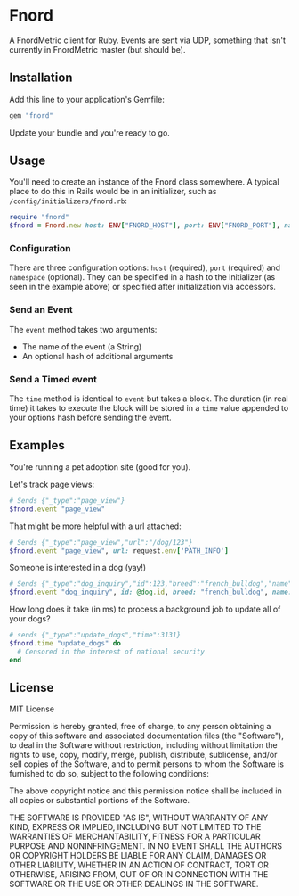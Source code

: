 # Fnord

A FnordMetric client for Ruby. Events are sent via UDP, something that isn't currently in FnordMetric master (but should be).

## Installation

Add this line to your application's Gemfile:

```ruby
gem "fnord"
```

Update your bundle and you're ready to go.

## Usage

You'll need to create an instance of the Fnord class somewhere. A typical place to do this in Rails would be in an initializer, such as `/config/initializers/fnord.rb`:

```ruby
require "fnord"
$fnord = Fnord.new host: ENV["FNORD_HOST"], port: ENV["FNORD_PORT"], namespace: ENV["FNORD_NAMESPACE"]
```

### Configuration

There are three configuration options: `host` (required), `port` (required) and `namespace` (optional). They can be specified in a hash to the initializer (as seen in the example above) or specified after initialization via accessors.

### Send an Event

The `event` method takes two arguments:

- The name of the event (a String)
- An optional hash of additional arguments

### Send a Timed event

The `time` method is identical to `event` but takes a block. The duration (in real time) it takes to execute the block will be stored in a `time` value appended to your options hash before sending the event.

## Examples

You're running a pet adoption site (good for you).

Let's track page views:

```ruby
# Sends {"_type":"page_view"}
$fnord.event "page_view"
```

That might be more helpful with a url attached:

```ruby
# Sends {"_type":"page_view","url":"/dog/123"}
$fnord.event "page_view", url: request.env['PATH_INFO']
```

Someone is interested in a dog (yay!)

```ruby
# Sends {"_type":"dog_inquiry","id":123,"breed":"french_bulldog","name":"Alfie"}
$fnord.event "dog_inquiry", id: @dog.id, breed: "french_bulldog", name: "Alfie"
```

How long does it take (in ms) to process a background job to update all of your dogs?

```ruby
# sends {"_type":"update_dogs","time":3131}
$fnord.time "update_dogs" do
  # Censored in the interest of national security
end
```

## License

MIT License

Permission is hereby granted, free of charge, to any person obtaining
a copy of this software and associated documentation files (the
"Software"), to deal in the Software without restriction, including
without limitation the rights to use, copy, modify, merge, publish,
distribute, sublicense, and/or sell copies of the Software, and to
permit persons to whom the Software is furnished to do so, subject to
the following conditions:

The above copyright notice and this permission notice shall be
included in all copies or substantial portions of the Software.

THE SOFTWARE IS PROVIDED "AS IS", WITHOUT WARRANTY OF ANY KIND,
EXPRESS OR IMPLIED, INCLUDING BUT NOT LIMITED TO THE WARRANTIES OF
MERCHANTABILITY, FITNESS FOR A PARTICULAR PURPOSE AND
NONINFRINGEMENT. IN NO EVENT SHALL THE AUTHORS OR COPYRIGHT HOLDERS BE
LIABLE FOR ANY CLAIM, DAMAGES OR OTHER LIABILITY, WHETHER IN AN ACTION
OF CONTRACT, TORT OR OTHERWISE, ARISING FROM, OUT OF OR IN CONNECTION
WITH THE SOFTWARE OR THE USE OR OTHER DEALINGS IN THE SOFTWARE.
